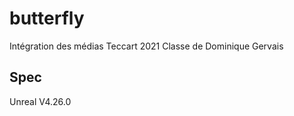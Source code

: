 # butterfly
Intégration des médias Teccart 2021
Classe de Dominique Gervais

## Spec
Unreal V4.26.0
